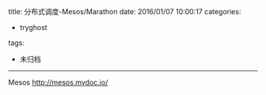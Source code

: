 title: 分布式调度-Mesos/Marathon
date: 2016/01/07 10:00:17
categories:
 - tryghost

tags:
 - 未归档 



---

Mesos
http://mesos.mydoc.io/



